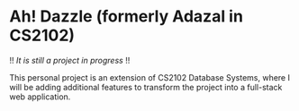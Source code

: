 # Ah! Dazzle (formerly Adazal in CS2102)

!! <i>It is still a project in progress</i> !!

This personal project is an extension of CS2102 Database Systems, where I will be adding additional features to transform the project into a full-stack web application.
